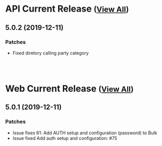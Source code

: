 
# API Current Release <small>([View All](/API.md))</small>
## 5.0.2 (2019-12-11)
### Patches 

- Fixed diretory calling party category

<br><br>
# Web Current Release <small>([View All](/Web.md))</small>
## 5.0.1 (2019-12-11)
### Patches 

- Issue fixes 61: Add AUTH setup and configuration (password) to Bulk
- Issue fixed Add auth setup and configuration: #75


  